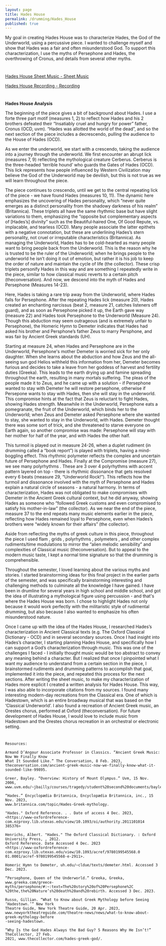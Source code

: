 ```yaml
---
layout: page
title: Hades House
permalink: /drumming/Hades_House
published: true
---
```


My goal in creating Hades House was to characterize Hades, the God of the
Underworld, using a percussive piece. I wanted to challenge myself and show that
Hades was a fair and often misunderstood God. To support this characterization, I use
the myths of Persephone and Hades, the overthrowing of Cronus, and details from
several other myths.

<div style="margin-top: 40px;"></div>

[Hades House Sheet Music - Sheet Music](https://drive.google.com/file/d/1AtFHd_3Zo90RuK1Pwp0hRK9hfW85TXlW/view?usp=sharing) 

[Hades House Recording - Recording](https://drive.google.com/file/d/1MemZDJ3OD-oN4kGn-PaeSDPHAjdZ4IzS/view?usp=sharing)

<div style="margin-top: 40px;"></div>


**Hades House Analysis**

The beginning of the piece gives a bit of background about Hades. I use a forte
three part motif (measures 1, 2) to reflect how Hades and his 2 brothers defeated their
“Insatiably cruel and hungry for power” father, Cronus (OCD, uvm). “Hades was allotted
the world of the dead”, and so the next section of the piece includes a decrescendo,
pulling the audience to the House of Hades (OCD).

As we enter the underworld, we start with a crescendo, taking the audience into a
journey through the underworld. We first encounter an abrupt lick (measures 7, 9)
reflecting the mythological creature Cerberus. Cerberus is the three-headed ‘terrible
hound’ who guards the Gates of Hades (OCD). This lick represents how people
influenced by Western Civilization may believe the God of the Underworld may be
devilish, but this is not true as we will learn throughout the piece.

The piece continues to crescendo, until we get to the central repeating lick of the
piece - we have found Hades (measures 10, 11). The dynamic here emphasizes the
uncovering of Hades personality, which “never quite emerges as a distinct personality
from the shadowy darkness of his realm” (Britannica). These triplets all have the same
rhythmic base but have slight variations to them, emphasizing the “opposite but
complementary aspects of [Hades’s] divinity” such as the Beautiful‐haired One, Of Good
Repute, vs. implacable, and tearless (OCD). Many people associate the latter epithets
with a negative connotation, but these are underlining Hades’s stern personality, not
cruel or irreputable characteristics (Britannica). As managing the Underworld, Hades
has to be cold-hearted as many people want to bring people back from the Underworld.
This is the reason why he is trusted to be the ruler of the Underworld; when he brings
people to the underworld he isn’t doing it out of emotion, but rather it is his job to keep
the order of nature and maintain the cycle of life (the collector). These crisp triplets
personify Hades in this way and are something I repeatedly write in the piece, similar to
how classical music reverts to a certain pitch (theconversation). And now, we descend
into the myth of Hades and Persephone (Measures 14-23).

Here, Hades is taking a rare trip away from the Underworld, where Hades falls
for Persephone. After the repeating Hades lick (measure 20), Hades created an
enchanting narcissus (beat 2, measure 21, catches listeners off guard), and as soon as
Persephone picked it up, the Earth gave way (measure 22) and Hades took
Persephone to the Underworld (Measure 24). Though this abduction may seem
outrageous (and is extremely unfair to Persephone), the Homeric Hymn to Demeter
indicates that Hades had asked his brother and Persphone’s father Zeus to marry
Persphone, and was fair by Ancient Greek standards (UH).

Starting at measure 24, when Hades and Persephone are in the Underworld,
Persephone's mother Demeter is worried sick for her only daughter. When she learns
about the abduction and how Zeus and the all-seeing sun god Helios withheld this
information from her, Demeter becomes furious and decides to take a leave from her
goddess of harvest and fertility duties (Greeka). This leads to the earth drying up and
famine spreading throughout the earth, resulting in many mortals suffering. The pleas of
the people made it to Zeus, and he came up with a solution - if Persephone wanted to
stay with Demeter he will restore persephone, otherwise if Persepone wants to stay with
Hades, then she will stay in the underworld. This compromise hints at the fact that Zeus
is reluctant to fight Hades, showing Hades strength. Meanwhile in the Underworld,
Persephone eats a pomegranate, the fruit of the Underworld, which binds her to the
Underworld; when Zeus and Demeter asked Persephone where she wanted to stay, she
wanted to stay in the Underworld, with Hades. Demeter thought there was some sort of
trick, and she threatened to starve everyone on Earth again, so another compromise
was made: Persephone will stay with her mother for half of the year, and with Hades the
other half.

This turmoil is played out in measure 24-26, when a duplet rudiment (in
drumming called a “book report”) is played with triplets, having a mind-boggling effect.
This rhythmic polymeter reflects the complex and uncertain future of Persephone and
Hades. Finally at the Compromise (measure 27), we see many polyrhythms . These are
3 over 4 polyrhythms with accent pattern layered on top - there is rhythmic dissonance
that gets resolved every 6 beats (measure 29, “Underworld Rock!”). This reflects how
the turmoil and dissonance involved with the myth of Persephone and Hades explain a
natural circle of seasons - a natural harmony. In terms of characterization, Hades was
not obligated to make compromises with Demeter in the Ancient Greek cultural context,
but he did anyway, showing Hades as someone who “followed Greek customs and even
compromised to satisfy his mother-in-law” (the collector). As we near the end of the
piece, measure 37 to the end repeats many music elements earlier in the piece,
reflecting how Hades remained loyal to Persephone, even when Hades’s brothers were
“widely known for their affairs” (the collector).

Aside from reflecting the myths of greek culture in this piece, throughout the
piece I used flam , grids , polyrhythms , polymeters , and other complex rudiments/time
modulations to mirror the “alien melodic sensibility” and complexities of Classical music
(theconversation). But to appeal to the modern music taste, I kept a normal time
signature so that the drumming is comprehensible.

Throughout the semester, I loved learning about the various myths and stories. I
started brainstorming ideas for this final project in the earlier parts of the semester, and
was specifically brainstorming interesting and challenging methods to culminate all the
knowledge I have gained. I have been in drumline for several years in high school and
middle school, and got the idea of illustrating a mythological figure using percussion -
and that's where the Hades House was born. I chose to highlight Hades not only
because it would work perfectly with the militaristic style of rudimental drumming, but
also because I also wanted to emphasize his often misunderstood nature.

Once I came up with the idea of the Hades House, I researched Hades’s
characterization in Ancient Classical texts (e.g. The Oxford Classical Dictionary - OCD)
and in several secondary sources. Once I had insight into Hades’s character, I starting
planning Hades House, and specifically how I can support a God’s characterization
through music. This was one of the challenges I faced - I initially thought music would
be too abstract to convey any meaning behind a character. But I realized that once I
pinpointed what I want my audience to understand from a certain section in the piece, I
brainstormed rudiments and drumming patterns to accomplish that goal, implemented it
into the piece, and repeated this process for the next sections. After writing the sheet
music, to make my characterization of Hades more explicit I created a written analysis
for Hades House. This way, I was also able to incorporate citations from my sources.
I found many interesting modern-day recreations from the Classical era. One of
which is Hadestown, which is an entire broadway musical that was based on the
‘Classical Underworld’. I also found a recreation of Ancient Greek music, an Orestes
chorus, performed at Oxford (theconversation). For future development of Hades
House, I would love to include music from Hadestown and the Orestes chorus
recreation in an orchestral or electronic setting.

<div style="margin-top: 40px;"></div>

```
Resources:

Armand D’Angour Associate Professor in Classics. “Ancient Greek Music: Now We Finally Know
What It Sounded Like.” The Conversation, 8 Feb. 2023,
theconversation.com/ancient-greek-music-now-we-finally-know-what-it-sounded-like-99895.

Greer, Bayley. “Overview: History of Mount Olympus.” Uvm, 15 Nov. 2006,
www.uvm.edu/~jbailly/courses/tragedy/student%20second%20documents/bayley2.htm.

“Hades.” Encyclopædia Britannica, Encyclopædia Britannica, inc., 15 Nov. 2023,
www.britannica.com/topic/Hades-Greek-mythology.

"Hades." Oxford Reference. . . Date of access 4 Dec. 2023,
<https://www-oxfordreference-com.ezproxy.lib.utexas.edu/view/10.1093/oi/authority.2011101014
385376>

Henrichs, Albert. "Hades." The Oxford Classical Dictionary. : Oxford University Press, , 2012.
Oxford Reference. Date Accessed 4 Dec. 2023
<https://www-oxfordreference-com.ezproxy.lib.utexas.edu/view/10.1093/acref/9780199545568.0
01.0001/acref-9780199545568-e-2911>.

Homeric Hymn to Demeter, uh.edu/~cldue/texts/demeter.html. Accessed 3 Dec. 2023.

“Persephone, Queen of the Underworld.” Greeka, Greeka,
www.greeka.com/greece-myths/persephone/#:~:text=The%20story%20of%20Persephone%2C
%20the,the%20Nature’s%20death%20and%20rebirth. Accessed 3 Dec. 2023.

Russo, Gillian. “What to Know about Greek Mythology before Seeing ‘Hadestown.’” New York
Theatre Guide, New York Theatre Guide, 20 Apr. 2023,
www.newyorktheatreguide.com/theatre-news/news/what-to-know-about-greek-mythology-before
-seeing-hadestown.

“Why Is the God Hades Always the Bad Guy? 5 Reasons Why He Isn’t!” TheCollector, 27 Feb.
2021, www.thecollector.com/hades-greek-god/.



```
